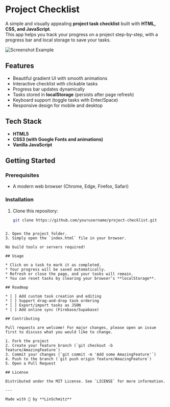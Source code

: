  
# Project Checklist

A simple and visually appealing **project task checklist** built with **HTML, CSS, and JavaScript**.  
This app helps you track your progress on a project step-by-step, with a progress bar and local storage to save your tasks.

![Screenshot Example](./screenshot.png) <!-- Optional: Add a screenshot -->

## Features
- Beautiful gradient UI with smooth animations
- Interactive checklist with clickable tasks
- Progress bar updates dynamically
- Tasks stored in **localStorage** (persists after page refresh)
- Keyboard support (toggle tasks with Enter/Space)
- Responsive design for mobile and desktop

## Tech Stack
- **HTML5**
- **CSS3 (with Google Fonts and animations)**
- **Vanilla JavaScript**

## Getting Started

### Prerequisites
- A modern web browser (Chrome, Edge, Firefox, Safari)

### Installation
1. Clone this repository:
   ```bash
   git clone https://github.com/yourusername/project-checklist.git
````

2. Open the project folder.
3. Simply open the `index.html` file in your browser.

No build tools or servers required!

## Usage

* Click on a task to mark it as completed.
* Your progress will be saved automatically.
* Refresh or close the page, and your tasks will remain.
* You can reset tasks by clearing your browser’s **localStorage**.

## Roadmap

* [ ] Add custom task creation and editing
* [ ] Support drag-and-drop task ordering
* [ ] Export/import tasks as JSON
* [ ] Add online sync (Firebase/Supabase)

## Contributing

Pull requests are welcome! For major changes, please open an issue first to discuss what you would like to change.

1. Fork the project
2. Create your feature branch (`git checkout -b feature/AmazingFeature`)
3. Commit your changes (`git commit -m 'Add some AmazingFeature'`)
4. Push to the branch (`git push origin feature/AmazingFeature`)
5. Open a Pull Request

## License

Distributed under the MIT License. See `LICENSE` for more information.

---

Made with 💜 by **LinSchmitz**
 
